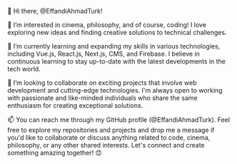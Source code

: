 👋 Hi there, @EffandiAhmadTurk!

👀 I’m interested in cinema, philosophy, and of course, coding! I love exploring new ideas and finding creative solutions to technical challenges.

🌱 I’m currently learning and expanding my skills in various technologies, including Vue.js, React.js, Next.js, CMS, and Firebase. I believe in continuous learning to stay up-to-date with the latest developments in the tech world.

💞️ I’m looking to collaborate on exciting projects that involve web development and cutting-edge technologies. I'm always open to working with passionate and like-minded individuals who share the same enthusiasm for creating exceptional solutions.

📫 You can reach me through my GitHub profile (@EffandiAhmadTurk). Feel free to explore my repositories and projects and drop me a message if you'd like to collaborate or discuss anything related to code, cinema, philosophy, or any other shared interests. Let's connect and create something amazing together! 😊

